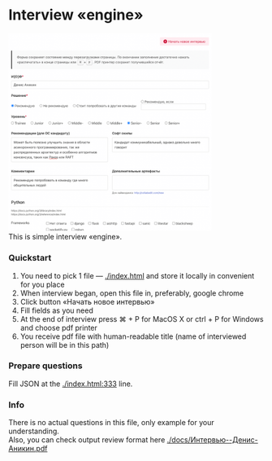 # Interview «engine»
<img src="./docs/example.png" width="400" alt="Example interview process (this person in the preview is me)"><br>
This is simple interview «engine».

### Quickstart
1. You need to pick 1 file — [./index.html](index.html) and store it locally in convenient for you place
1. When interview began, open this file in, preferably, google chrome
1. Click button «Начать новое интервью»
1. Fill fields as you need
1. At the end of interview press ⌘ + P for MacOS X or ctrl + P for Windows and choose pdf printer
1. You receive pdf file with human-readable title (name of interviewed person will be in this path)


### Prepare questions
Fill JSON at the [./index.html:333](index.html#L333) line.

### Info
There is no actual questions in this file, only example for your understanding.  
Also, you can check output review format here [./docs/Интервью--Денис-Аникин.pdf](./docs/Интервью--Денис-Аникин.pdf)

